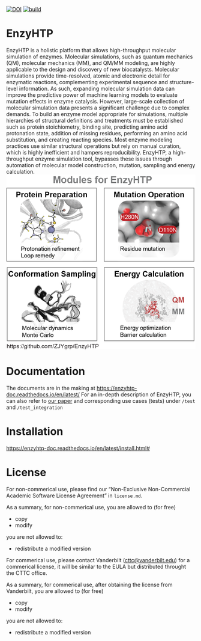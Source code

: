 [![DOI](https://zenodo.org/badge/459668860.svg)](https://zenodo.org/badge/latestdoi/459668860)
[![build](https://github.com/google/yapf/actions/workflows/ci.yml/badge.svg)](https://github.com/google/yapf/actions)

# EnzyHTP
EnzyHTP is a holistic platform that allows high-throughput molecular simulation of enzymes. 
Molecular simulations, such as quantum mechanics (QM), molecular mechanics (MM), and QM/MM modeling, 
are highly applicable to the design and discovery of new biocatalysts. Molecular simulations provide 
time-resolved, atomic and electronic detail for enzymatic reactions, complementing experimental sequence 
and structure-level information. As such, expanding molecular simulation data can improve the predictive 
power of machine learning models to evaluate mutation effects in enzyme catalysis. However, large-scale 
collection of molecular simulation data presents a significant challenge due to complex demands. 
To build an enzyme model appropriate for simulations, multiple hierarchies of structural definitions and 
treatments must be established such as protein stoichiometry, binding site, predicting amino acid protonation 
state, addition of missing residues, performing an amino acid substitution, and creating reacting species. 
Most enzyme modeling practices use similar structural operations but rely on manual curation, which is 
highly inefficient and hampers reproducibility. EnzyHTP, a high-throughput enzyme simulation tool, bypasses 
these issues through automation of molecular model construction, mutation, sampling and energy calculation.
![](resources/four_modules_whitebg.png)

# Documentation
The documents are in the making at https://enzyhtp-doc.readthedocs.io/en/latest/
For an in-depth description of EnzyHTP, you can also refer to [our paper](https://pubs.acs.org/doi/10.1021/acs.jcim.1c01424) 
and corresponding use cases (tests) under `/test` and `/test_integration`

# Installation

https://enzyhtp-doc.readthedocs.io/en/latest/install.html#

# License

For non-commerical use, please find our “Non-Exclusive Non-Commercial Academic Software License Agreement” in `license.md`.

As a summary, for non-commerical use, you are allowed to (for free)
- copy
- modify

you are not allowed to:
- redistribute a modified version


For commerical use, please contact Vanderbilt (cttc@vanderbilt.edu) for a commerical license, it will be similar to the EULA but distributed throught the CTTC office.

As a summary, for commerical use, after obtaining the license from Vanderbilt, you are allowed to (for free)
- copy
- modify

you are not allowed to:
- redistribute a modified version
